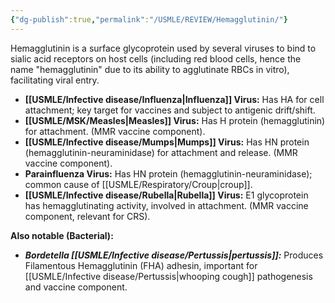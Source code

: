 ```yaml
---
{"dg-publish":true,"permalink":"/USMLE/REVIEW/Hemagglutinin/"}
---
```


Hemagglutinin is a surface glycoprotein used by several viruses to bind to sialic acid receptors on host cells (including red blood cells, hence the name "hemagglutinin" due to its ability to agglutinate RBCs in vitro), facilitating viral entry.
- **[[USMLE/Infective disease/Influenza\|Influenza]] Virus:** Has HA for cell attachment; key target for vaccines and subject to antigenic drift/shift.
- **[[USMLE/MSK/Measles\|Measles]] Virus:** Has H protein (hemagglutinin) for attachment. (MMR vaccine component).
- **[[USMLE/Infective disease/Mumps\|Mumps]] Virus:** Has HN protein (hemagglutinin-neuraminidase) for attachment and release. (MMR vaccine component).
- **Parainfluenza Virus:** Has HN protein (hemagglutinin-neuraminidase); common cause of [[USMLE/Respiratory/Croup\|croup]].
- **[[USMLE/Infective disease/Rubella\|Rubella]] Virus:** E1 glycoprotein has hemagglutinating activity, involved in attachment. (MMR vaccine component, relevant for CRS).

**Also notable (Bacterial):**

- _**Bordetella [[USMLE/Infective disease/Pertussis\|pertussis]]:**_ Produces Filamentous Hemagglutinin (FHA) adhesin, important for [[USMLE/Infective disease/Pertussis\|whooping cough]] pathogenesis and vaccine component.
